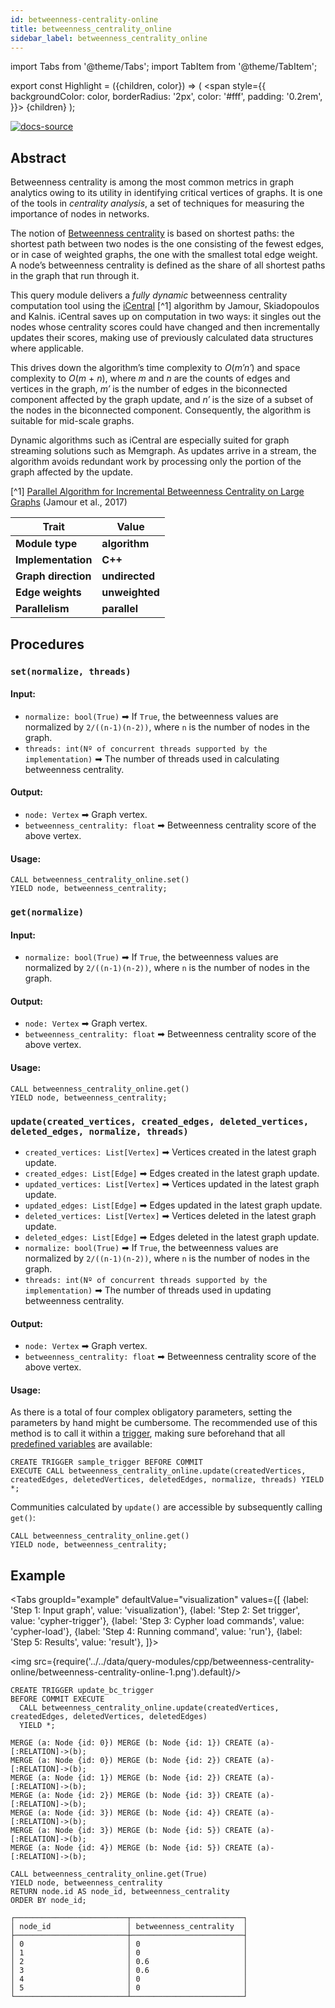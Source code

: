 ```yaml
---
id: betweenness-centrality-online
title: betweenness_centrality_online
sidebar_label: betweenness_centrality_online
---
```


import Tabs from '@theme/Tabs';
import TabItem from '@theme/TabItem';

export const Highlight = ({children, color}) => (
<span
style={{
      backgroundColor: color,
      borderRadius: '2px',
      color: '#fff',
      padding: '0.2rem',
    }}>
{children}
</span>
);

[![docs-source](https://img.shields.io/badge/source-betweenness_centrality_online-FB6E00?logo=github&style=for-the-badge)](https://github.com/memgraph/mage/blob/main/cpp/betweenness_centrality_module/betweenness_centrality_online_module.cpp)

## Abstract

Betweenness centrality is among the most common metrics in graph analytics owing
to its utility in identifying critical vertices of graphs. It is one of the
tools in _centrality analysis_, a set of techniques for measuring the importance
of nodes in networks.

The notion of [Betweenness
centrality](https://en.wikipedia.org/wiki/Betweenness_centrality) is based on
shortest paths: the shortest path between two nodes is the one consisting of the
fewest edges, or in case of weighted graphs, the one with the smallest total
edge weight. A node’s betweenness centrality is defined as the share of all
shortest paths in the graph that run through it.

This query module delivers a _fully dynamic_ betweenness centrality computation
tool using the
[iCentral](https://repository.kaust.edu.sa/bitstream/handle/10754/625935/08070346.pdf)
[^1] algorithm by Jamour, Skiadopoulos and Kalnis. iCentral saves up on
computation in two ways: it singles out the nodes whose centrality scores could
have changed and then incrementally updates their scores, making use of
previously calculated data structures where applicable.

This drives down the algorithm’s time complexity to _O_(_m′n′_) and space
complexity to _O_(_m_ + _n_), where _m_ and _n_ are the counts of edges and
vertices in the graph, _m′_ is the number of edges in the biconnected component
affected by the graph update, and _n′_ is the size of a subset of the nodes in
the biconnected component. Consequently, the algorithm is suitable for mid-scale
graphs.

Dynamic algorithms such as iCentral are especially suited for graph streaming
solutions such as Memgraph. As updates arrive in a stream, the algorithm avoids
redundant work by processing only the portion of the graph affected by the
update.

[^1] [Parallel Algorithm for Incremental Betweenness Centrality on Large
Graphs](https://repository.kaust.edu.sa/bitstream/handle/10754/625935/08070346.pdf)
(Jamour et al., 2017)

| Trait               | Value                                                 |
| ------------------- | ----------------------------------------------------- |
| **Module type**     | <Highlight color="#FB6E00">**algorithm**</Highlight>  |
| **Implementation**  | <Highlight color="#FB6E00">**C++**</Highlight>        |
| **Graph direction** | <Highlight color="#FB6E00">**undirected**</Highlight> |
| **Edge weights**    | <Highlight color="#FB6E00">**unweighted**</Highlight> |
| **Parallelism**     | <Highlight color="#FB6E00">**parallel**</Highlight>   |

## Procedures

### `set(normalize, threads)`

#### Input:

- `normalize: bool(True)` ➡ If `True`, the betweenness values are normalized by
  `2/((n-1)(n-2))`, where `n` is the number of nodes in the graph.
- `threads: int(Nº of concurrent threads supported by the implementation)` ➡ The
  number of threads used in calculating betweenness centrality.

#### Output:

- `node: Vertex` ➡ Graph vertex.
- `betweenness_centrality: float` ➡ Betweenness centrality score of the above
  vertex.

#### Usage:

```cypher
CALL betweenness_centrality_online.set()
YIELD node, betweenness_centrality;
```

### `get(normalize)`

#### Input:

- `normalize: bool(True)` ➡ If `True`, the betweenness values are normalized by
  `2/((n-1)(n-2))`, where `n` is the number of nodes in the graph.

#### Output:

- `node: Vertex` ➡ Graph vertex.
- `betweenness_centrality: float` ➡ Betweenness centrality score of the above
  vertex.

#### Usage:

```cypher
CALL betweenness_centrality_online.get()
YIELD node, betweenness_centrality;
```

### `update(created_vertices, created_edges, deleted_vertices, deleted_edges, normalize, threads)`

- `created_vertices: List[Vertex]` ➡ Vertices created in the latest graph
  update.
- `created_edges: List[Edge]` ➡ Edges created in the latest graph update.
- `updated_vertices: List[Vertex]` ➡ Vertices updated in the latest graph
  update.
- `updated_edges: List[Edge]` ➡ Edges updated in the latest graph update.
- `deleted_vertices: List[Vertex]` ➡ Vertices deleted in the latest graph
  update.
- `deleted_edges: List[Edge]` ➡ Edges deleted in the latest graph update.
- `normalize: bool(True)` ➡ If `True`, the betweenness values are normalized by
  `2/((n-1)(n-2))`, where `n` is the number of nodes in the graph.
- `threads: int(Nº of concurrent threads supported by the implementation)` ➡ The
  number of threads used in updating betweenness centrality.

#### Output:

- `node: Vertex` ➡ Graph vertex.
- `betweenness_centrality: float` ➡ Betweenness centrality score of the above
  vertex.

#### Usage:

As there is a total of four complex obligatory parameters, setting the
parameters by hand might be cumbersome. The recommended use of this method is to
call it within a [trigger](/memgraph/reference-guide/triggers), making sure
beforehand that all [predefined
variables](/memgraph/reference-guide/triggers/#predefined-variables) are
available:

```cypher
CREATE TRIGGER sample_trigger BEFORE COMMIT
EXECUTE CALL betweenness_centrality_online.update(createdVertices, createdEdges, deletedVertices, deletedEdges, normalize, threads) YIELD *;
```

Communities calculated by `update()` are accessible by subsequently calling
`get()`:

```cypher
CALL betweenness_centrality_online.get()
YIELD node, betweenness_centrality;
```

## Example

<Tabs
groupId="example"
defaultValue="visualization"
values={[
{label: 'Step 1: Input graph', value: 'visualization'},
{label: 'Step 2: Set trigger', value: 'cypher-trigger'},
{label: 'Step 3: Cypher load commands', value: 'cypher-load'},
{label: 'Step 4: Running command', value: 'run'},
{label: 'Step 5: Results', value: 'result'},
]}>
  <TabItem value="visualization">

<img src={require('../../data/query-modules/cpp/betweenness-centrality-online/betweenness-centrality-online-1.png').default}/>

  </TabItem>
  <TabItem value="cypher-trigger">

```cypher
CREATE TRIGGER update_bc_trigger
BEFORE COMMIT EXECUTE
  CALL betweenness_centrality_online.update(createdVertices, createdEdges, deletedVertices, deletedEdges)
  YIELD *;
```

  </TabItem>
  <TabItem value="cypher-load">

```cypher
MERGE (a: Node {id: 0}) MERGE (b: Node {id: 1}) CREATE (a)-[:RELATION]->(b);
MERGE (a: Node {id: 0}) MERGE (b: Node {id: 2}) CREATE (a)-[:RELATION]->(b);
MERGE (a: Node {id: 1}) MERGE (b: Node {id: 2}) CREATE (a)-[:RELATION]->(b);
MERGE (a: Node {id: 2}) MERGE (b: Node {id: 3}) CREATE (a)-[:RELATION]->(b);
MERGE (a: Node {id: 3}) MERGE (b: Node {id: 4}) CREATE (a)-[:RELATION]->(b);
MERGE (a: Node {id: 3}) MERGE (b: Node {id: 5}) CREATE (a)-[:RELATION]->(b);
MERGE (a: Node {id: 4}) MERGE (b: Node {id: 5}) CREATE (a)-[:RELATION]->(b);
```

  </TabItem>
  <TabItem value="run">

```cypher
CALL betweenness_centrality_online.get(True)
YIELD node, betweenness_centrality
RETURN node.id AS node_id, betweenness_centrality
ORDER BY node_id;
```

  </TabItem>
  <TabItem value="result">

```plaintext
┌─────────────────────────┬─────────────────────────┐
│ node_id                 │ betweenness_centrality  │
├─────────────────────────┼─────────────────────────┤
│ 0                       │ 0                       │
│ 1                       │ 0                       │
│ 2                       │ 0.6                     │
│ 3                       │ 0.6                     │
│ 4                       │ 0                       │
│ 5                       │ 0                       │
└─────────────────────────┴─────────────────────────┘
```

  </TabItem>
</Tabs>
